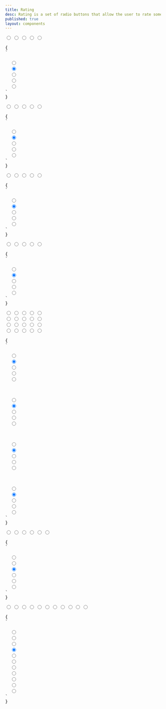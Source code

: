 ```yaml
---
title: Rating
desc: Rating is a set of radio buttons that allow the user to rate something.
published: true
layout: components
---
```


<script>
  import Component from "$components/Component.svelte"
  import ClassTable from "$components/ClassTable.svelte"
  import ComponentPageTabs from "$components/ComponentPageTabs.svelte"
  import BrowserSupport from "$components/BrowserSupport.svelte"
  import { prefix } from '$lib/stores';
  import { replace } from '$lib/actions';
</script>

<!-- <ComponentPageTabs/> -->

<ClassTable
data="{[
  { type:'component', class: 'rating', desc: 'Wrapper component for radio buttons' },
  { type:'modifier', class: 'rating-half', desc: 'To shows half of the shape' },
  { type:'modifier', class: 'rating-hidden', desc: 'hides the input. Useful to clear the the rating' },
  { type:'responsive', class: 'rating-lg', desc: 'Large rating' },
  { type:'responsive', class: 'rating-md', desc: 'Medium rating (default)' },
  { type:'responsive', class: 'rating-sm', desc: 'Small rating' },
  { type:'responsive', class: 'rating-xs', desc: 'Extra small rating' },
]}"
/>

<Component title="Rating">
<div class="rating">
  <input type="radio" name="rating-1" class="mask mask-star" aria-label="1 star"/>
  <input type="radio" name="rating-1" class="mask mask-star" checked aria-label="2 stars"/>
  <input type="radio" name="rating-1" class="mask mask-star" aria-label="3 stars"/>
  <input type="radio" name="rating-1" class="mask mask-star" aria-label="4 stars"/>
  <input type="radio" name="rating-1" class="mask mask-star" aria-label="5 stars"/>
</div>
<pre slot="html" use:replace={{ to: $prefix }}>{
`<div class="$$rating">
  <input type="radio" name="rating-1" class="$$mask $$mask-star" aria-label="1 star"/>
  <input type="radio" name="rating-1" class="$$mask $$mask-star" checked aria-label="2 stars"/>
  <input type="radio" name="rating-1" class="$$mask $$mask-star" aria-label="3 stars"/>
  <input type="radio" name="rating-1" class="$$mask $$mask-star" aria-label="4 stars"/>
  <input type="radio" name="rating-1" class="$$mask $$mask-star" aria-label="5 stars"/>
</div>`
}</pre>
</Component>

<Component title="mask-star-2 with warning color">
<div class="rating">
  <input type="radio" name="rating-2" class="mask mask-star-2 bg-orange-400" aria-label="1 star"/>
  <input type="radio" name="rating-2" class="mask mask-star-2 bg-orange-400" checked aria-label="2 stars"/>
  <input type="radio" name="rating-2" class="mask mask-star-2 bg-orange-400" aria-label="3 stars"/>
  <input type="radio" name="rating-2" class="mask mask-star-2 bg-orange-400" aria-label="4 stars"/>
  <input type="radio" name="rating-2" class="mask mask-star-2 bg-orange-400" aria-label="5 stars"/>
</div>
<pre slot="html" use:replace={{ to: $prefix }}>{
`<div class="$$rating">
  <input type="radio" name="rating-2" class="$$mask $$mask-star-2 bg-orange-400" aria-label="1 star"/>
  <input type="radio" name="rating-2" class="$$mask $$mask-star-2 bg-orange-400" checked aria-label="2 stars"/>
  <input type="radio" name="rating-2" class="$$mask $$mask-star-2 bg-orange-400" aria-label="3 stars"/>
  <input type="radio" name="rating-2" class="$$mask $$mask-star-2 bg-orange-400" aria-label="4 stars"/>
  <input type="radio" name="rating-2" class="$$mask $$mask-star-2 bg-orange-400" aria-label="5 stars"/>
</div>`
}</pre>
</Component>

<Component title="mask-heart with multiple colors">
<div class="gap-1 rating">
  <input type="radio" name="rating-3" class="mask mask-heart bg-red-400" aria-label="1 heart"/>
  <input type="radio" name="rating-3" class="mask mask-heart bg-orange-400" checked aria-label="2 hearts"/>
  <input type="radio" name="rating-3" class="mask mask-heart bg-yellow-400" aria-label="3 hearts"/>
  <input type="radio" name="rating-3" class="mask mask-heart bg-lime-400" aria-label="4 hearts"/>
  <input type="radio" name="rating-3" class="mask mask-heart bg-green-400" aria-label="5 hearts"/>
</div>
<pre slot="html" use:replace={{ to: $prefix }}>{
`<div class="$$rating gap-1">
  <input type="radio" name="rating-3" class="$$mask $$mask-heart bg-red-400" aria-label="1 heart"/>
  <input type="radio" name="rating-3" class="$$mask $$mask-heart bg-orange-400" checked aria-label="2 hearts"/>
  <input type="radio" name="rating-3" class="$$mask $$mask-heart bg-yellow-400" aria-label="3 hearts"/>
  <input type="radio" name="rating-3" class="$$mask $$mask-heart bg-lime-400" aria-label="4 hearts"/>
  <input type="radio" name="rating-3" class="$$mask $$mask-heart bg-green-400" aria-label="5 hearts"/>
</div>`
}</pre>
</Component>

<Component title="mask-star-2 with green-500 color">
<div class="rating">
  <input type="radio" name="rating-4" class="bg-green-500 mask mask-star-2" aria-label="1 star"/>
  <input type="radio" name="rating-4" class="bg-green-500 mask mask-star-2" checked aria-label="2 stars"/>
  <input type="radio" name="rating-4" class="bg-green-500 mask mask-star-2" aria-label="3 stars"/>
  <input type="radio" name="rating-4" class="bg-green-500 mask mask-star-2" aria-label="4 stars"/>
  <input type="radio" name="rating-4" class="bg-green-500 mask mask-star-2" aria-label="5 stars"/>
</div>
<pre slot="html" use:replace={{ to: $prefix }}>{
`<div class="$$rating">
  <input type="radio" name="rating-4" class="$$mask $$mask-star-2 bg-green-500" aria-label="1 star"/>
  <input type="radio" name="rating-4" class="$$mask $$mask-star-2 bg-green-500" checked aria-label="2 stars"/>
  <input type="radio" name="rating-4" class="$$mask $$mask-star-2 bg-green-500" aria-label="3 stars"/>
  <input type="radio" name="rating-4" class="$$mask $$mask-star-2 bg-green-500" aria-label="4 stars"/>
  <input type="radio" name="rating-4" class="$$mask $$mask-star-2 bg-green-500" aria-label="5 stars"/>
</div>`
}</pre>
</Component>

<Component title="Sizes">
<div class="flex flex-col gap-2 items-center">
  <div class="rating rating-xs">
    <input type="radio" name="rating-5" class="mask mask-star-2 bg-orange-400" aria-label="1 star"/>
    <input type="radio" name="rating-5" class="mask mask-star-2 bg-orange-400" checked aria-label="2 stars"/>
    <input type="radio" name="rating-5" class="mask mask-star-2 bg-orange-400" aria-label="3 stars"/>
    <input type="radio" name="rating-5" class="mask mask-star-2 bg-orange-400" aria-label="4 stars"/>
    <input type="radio" name="rating-5" class="mask mask-star-2 bg-orange-400" aria-label="5 stars"/>
  </div>
  <div class="rating rating-sm">
    <input type="radio" name="rating-6" class="mask mask-star-2 bg-orange-400" aria-label="1 star"/>
    <input type="radio" name="rating-6" class="mask mask-star-2 bg-orange-400" checked aria-label="2 stars"/>
    <input type="radio" name="rating-6" class="mask mask-star-2 bg-orange-400" aria-label="3 stars"/>
    <input type="radio" name="rating-6" class="mask mask-star-2 bg-orange-400" aria-label="4 stars"/>
    <input type="radio" name="rating-6" class="mask mask-star-2 bg-orange-400" aria-label="5 stars"/>
  </div>
  <div class="rating rating-md">
    <input type="radio" name="rating-7" class="mask mask-star-2 bg-orange-400" aria-label="1 star"/>
    <input type="radio" name="rating-7" class="mask mask-star-2 bg-orange-400" checked aria-label="2 stars"/>
    <input type="radio" name="rating-7" class="mask mask-star-2 bg-orange-400" aria-label="3 stars"/>
    <input type="radio" name="rating-7" class="mask mask-star-2 bg-orange-400" aria-label="4 stars"/>
    <input type="radio" name="rating-7" class="mask mask-star-2 bg-orange-400" aria-label="5 stars"/>
  </div>
  <div class="rating rating-lg">
    <input type="radio" name="rating-8" class="mask mask-star-2 bg-orange-400" aria-label="1 star"/>
    <input type="radio" name="rating-8" class="mask mask-star-2 bg-orange-400" checked aria-label="2 stars"/>
    <input type="radio" name="rating-8" class="mask mask-star-2 bg-orange-400" aria-label="3 stars"/>
    <input type="radio" name="rating-8" class="mask mask-star-2 bg-orange-400" aria-label="4 stars"/>
    <input type="radio" name="rating-8" class="mask mask-star-2 bg-orange-400" aria-label="5 stars"/>
  </div>
</div>
<pre slot="html" use:replace={{ to: $prefix }}>{
`<!-- xs -->
<div class="$$rating $$rating-xs">
  <input type="radio" name="rating-5" class="$$mask $$mask-star-2 bg-orange-400" aria-label="1 star"/>
  <input type="radio" name="rating-5" class="$$mask $$mask-star-2 bg-orange-400" checked aria-label="2 stars"/>
  <input type="radio" name="rating-5" class="$$mask $$mask-star-2 bg-orange-400" aria-label="3 stars"/>
  <input type="radio" name="rating-5" class="$$mask $$mask-star-2 bg-orange-400" aria-label="4 stars"/>
  <input type="radio" name="rating-5" class="$$mask $$mask-star-2 bg-orange-400" aria-label="5 stars"/>
</div>
<!-- sm -->
<div class="$$rating $$rating-sm">
  <input type="radio" name="rating-6" class="$$mask $$mask-star-2 bg-orange-400" aria-label="1 star"/>
  <input type="radio" name="rating-6" class="$$mask $$mask-star-2 bg-orange-400" checked aria-label="2 stars"/>
  <input type="radio" name="rating-6" class="$$mask $$mask-star-2 bg-orange-400" aria-label="3 stars"/>
  <input type="radio" name="rating-6" class="$$mask $$mask-star-2 bg-orange-400" aria-label="4 stars"/>
  <input type="radio" name="rating-6" class="$$mask $$mask-star-2 bg-orange-400" aria-label="5 stars"/>
</div>
<!-- md -->
<div class="$$rating $$rating-md">
  <input type="radio" name="rating-7" class="$$mask $$mask-star-2 bg-orange-400" aria-label="1 star"/>
  <input type="radio" name="rating-7" class="$$mask $$mask-star-2 bg-orange-400" checked aria-label="2 stars"/>
  <input type="radio" name="rating-7" class="$$mask $$mask-star-2 bg-orange-400" aria-label="3 stars"/>
  <input type="radio" name="rating-7" class="$$mask $$mask-star-2 bg-orange-400" aria-label="4 stars"/>
  <input type="radio" name="rating-7" class="$$mask $$mask-star-2 bg-orange-400" aria-label="5 stars"/>
</div>
<!-- lg -->
<div class="$$rating $$rating-lg">
  <input type="radio" name="rating-8" class="$$mask $$mask-star-2 bg-orange-400" aria-label="1 star"/>
  <input type="radio" name="rating-8" class="$$mask $$mask-star-2 bg-orange-400" checked aria-label="2 stars"/>
  <input type="radio" name="rating-8" class="$$mask $$mask-star-2 bg-orange-400" aria-label="3 stars"/>
  <input type="radio" name="rating-8" class="$$mask $$mask-star-2 bg-orange-400" aria-label="4 stars"/>
  <input type="radio" name="rating-8" class="$$mask $$mask-star-2 bg-orange-400" aria-label="5 stars"/>
</div>`
}</pre>
</Component>

<Component title="with `rating-hidden`" desc="`rating-hidden` is a hidden radio at the start to allow uses remove their rating.">
<div class="rating rating-lg">
  <input type="radio" name="rating-9" class="rating-hidden" aria-label="no stars"/>
  <input type="radio" name="rating-9" class="mask mask-star-2" aria-label="1 star"/>
  <input type="radio" name="rating-9" class="mask mask-star-2" checked aria-label="2 stars"/>
  <input type="radio" name="rating-9" class="mask mask-star-2" aria-label="3 stars"/>
  <input type="radio" name="rating-9" class="mask mask-star-2" aria-label="4 stars"/>
  <input type="radio" name="rating-9" class="mask mask-star-2" aria-label="5 stars"/>
</div>
<pre slot="html" use:replace={{ to: $prefix }}>{
`<div class="$$rating $$rating-lg">
  <input type="radio" name="rating-9" class="$$rating-hidden" aria-label="no stars"/>
  <input type="radio" name="rating-9" class="$$mask $$mask-star-2" aria-label="1 star"/>
  <input type="radio" name="rating-9" class="$$mask $$mask-star-2" checked aria-label="2 stars"/>
  <input type="radio" name="rating-9" class="$$mask $$mask-star-2" aria-label="3 stars"/>
  <input type="radio" name="rating-9" class="$$mask $$mask-star-2" aria-label="4 stars"/>
  <input type="radio" name="rating-9" class="$$mask $$mask-star-2" aria-label="5 stars"/>
</div>`
}</pre>
</Component>

<Component title="half stars">
<div class="rating rating-lg rating-half">
  <input type="radio" name="rating-10" class="rating-hidden" aria-label="no stars"/>
  <input type="radio" name="rating-10" class="bg-green-500 mask mask-star-2 mask-half-1" aria-label="half a star"/>
  <input type="radio" name="rating-10" class="bg-green-500 mask mask-star-2 mask-half-2" aria-label="1 star"/>
  <input type="radio" name="rating-10" class="bg-green-500 mask mask-star-2 mask-half-1" checked aria-label="1 and a half stars"/>
  <input type="radio" name="rating-10" class="bg-green-500 mask mask-star-2 mask-half-2" aria-label="2 stars"/>
  <input type="radio" name="rating-10" class="bg-green-500 mask mask-star-2 mask-half-1" aria-label="2 and a half stars"/>
  <input type="radio" name="rating-10" class="bg-green-500 mask mask-star-2 mask-half-2" aria-label="3 stars"/>
  <input type="radio" name="rating-10" class="bg-green-500 mask mask-star-2 mask-half-1" aria-label="3 and a half stars"/>
  <input type="radio" name="rating-10" class="bg-green-500 mask mask-star-2 mask-half-2" aria-label="4 stars"/>
  <input type="radio" name="rating-10" class="bg-green-500 mask mask-star-2 mask-half-1" aria-label="4 and a half stars"/>
  <input type="radio" name="rating-10" class="bg-green-500 mask mask-star-2 mask-half-2" aria-label="5 stars"/>
</div>
<pre slot="html" use:replace={{ to: $prefix }}>{
`<div class="$$rating $$rating-lg $$rating-half">
  <input type="radio" name="rating-10" class="rating-hidden" aria-label="no stars"/>
  <input type="radio" name="rating-10" class="bg-green-500 $$mask $$mask-star-2 $$mask-half-1" aria-label="half a star"/>
  <input type="radio" name="rating-10" class="bg-green-500 $$mask $$mask-star-2 $$mask-half-2" aria-label="1 star"/>
  <input type="radio" name="rating-10" class="bg-green-500 $$mask $$mask-star-2 $$mask-half-1" checked aria-label="1 and a half stars"/>
  <input type="radio" name="rating-10" class="bg-green-500 $$mask $$mask-star-2 $$mask-half-2" aria-label="2 stars"/>
  <input type="radio" name="rating-10" class="bg-green-500 $$mask $$mask-star-2 $$mask-half-1" aria-label="2 and a half stars"/>
  <input type="radio" name="rating-10" class="bg-green-500 $$mask $$mask-star-2 $$mask-half-2" aria-label="3 stars"/>
  <input type="radio" name="rating-10" class="bg-green-500 $$mask $$mask-star-2 $$mask-half-1" aria-label="3 and a half stars"/>
  <input type="radio" name="rating-10" class="bg-green-500 $$mask $$mask-star-2 $$mask-half-2" aria-label="4 stars"/>
  <input type="radio" name="rating-10" class="bg-green-500 $$mask $$mask-star-2 $$mask-half-1" aria-label="4 and a half stars"/>
  <input type="radio" name="rating-10" class="bg-green-500 $$mask $$mask-star-2 $$mask-half-2" aria-label="5 stars"/>
</div>`
}</pre>
</Component>
